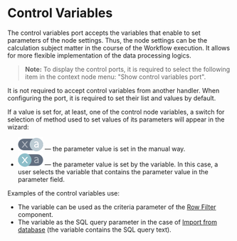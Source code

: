 # Control Variables

The control variables port accepts the variables that enable to set parameters of the node settings. Thus, the node settings can be the calculation subject matter in the course of the Workflow execution. It allows for more flexible implementation of the data processing logics.

> **Note:** To display the control ports, it is required to select the following item in the context node menu: "Show control variables port".

It is not required to accept control variables from another handler. When configuring the port, it is required to set their list and values by default.

If a value is set for, at least, one of the control node variables, a switch for selection of method used to set values of its parameters will appear in the wizard:

* ![](../../images/icons/propedit/value_default.svg) — the parameter value is set in the manual way.
* ![](../../images/icons/propedit/variable_default.svg) — the parameter value is set by the variable. In this case, a user selects the variable that contains the parameter value in the parameter field.

Examples of the control variables use:

* The variable can be used as the criteria parameter of the [Row Filter](../../processors/transformation/row-filter/README.md) component.
* The variable as the SQL query parameter in the case of [Import from database](../../integration/import/database.md) (the variable contains the SQL query text).